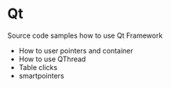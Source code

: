 Qt
==

Source code samples how to use Qt Framework <br/>

* How to user pointers and container
* How to use QThread
* Table clicks
* smartpointers
